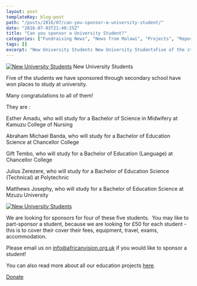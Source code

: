 ```yaml
---
layout: post
templateKey: blog-post
path: "/posts/2016/07/can-you-sponsor-a-university-student/"
date: "2016-07-03T21:40:25Z"
title: "Can you sponsor a University Student?"
categories: ["Fundraising News", "News from Malawi", "Projects", "Reports", "Uncategorized"]
tags: []
excerpt: "New University Students New University StudentsFive of the students we have sponsored through secon..."
---
```


[![New University Students](http://www.africanvision.org.uk/africa-vision-news/wp-content/uploads/2016/07/New-University-Students-close-up-300x214.jpg)](http://www.africanvision.org.uk/africa-vision-news/wp-content/uploads/2016/07/New-University-Students-close-up.jpg) New University Students

Five of the students we have sponsored through secondary school have won places to study at university.

Many congratulations to all of them!

They are :

Esther Amadu, who will study for a Bachelor of Science in Midwifery at Kamuzu College of Nursing

Abraham Michael Banda, who will study for a Bachelor of Education Science at Chancellor College

Gift Tembo, who will study for a Bachelor of Education (Language) at Chancellor College

Julius Zerezere, who will study for a Bachelor of Education Science (Technical) at Polytechnic

Matthews Josephy, who will study for a Bachelor of Education Science at Mzuzu University

[![New University Students](http://www.africanvision.org.uk/africa-vision-news/wp-content/uploads/2016/07/New-University-Students-300x225.jpg)](http://www.africanvision.org.uk/africa-vision-news/wp-content/uploads/2016/07/New-University-Students.jpg)

We are looking for sponsors for four of these five students.  You may like to part-sponsor a student, because we are looking for £50 for each student - this is to cover their cover their fees, equipment, travel, exams, accommodation.

Please email us on info@africanvision.org.uk if you would like to sponsor a student!

You can also read more about all our education projects [here](http://www.africanvision.org.uk/education/).

[Donate](https://www.charitycheckout.co.uk/1113786/)